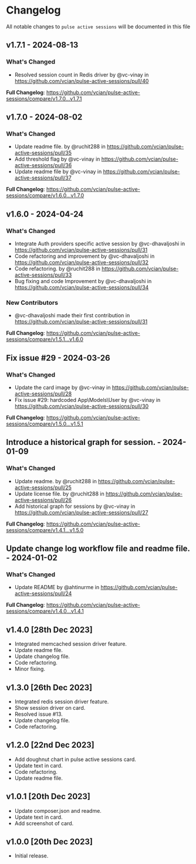# Changelog

All notable changes to `pulse active sessions` will be documented in this file

## v1.7.1 - 2024-08-13

### What's Changed

* Resolved session count in Redis driver by @vc-vinay in https://github.com/vcian/pulse-active-sessions/pull/40

**Full Changelog**: https://github.com/vcian/pulse-active-sessions/compare/v1.7.0...v1.7.1

## v1.7.0 - 2024-08-02

### What's Changed

* Update readme file. by @ruchit288 in https://github.com/vcian/pulse-active-sessions/pull/35
* Add threshold flag by @vc-vinay in https://github.com/vcian/pulse-active-sessions/pull/36
* Update readme file by @vc-vinay in https://github.com/vcian/pulse-active-sessions/pull/37

**Full Changelog**: https://github.com/vcian/pulse-active-sessions/compare/v1.6.0...v1.7.0

## v1.6.0 - 2024-04-24

### What's Changed

* Integrate Auth providers specific active session by @vc-dhavaljoshi in https://github.com/vcian/pulse-active-sessions/pull/31
* Code refactoring and improvement by @vc-dhavaljoshi in https://github.com/vcian/pulse-active-sessions/pull/32
* Code refactoring. by @ruchit288 in https://github.com/vcian/pulse-active-sessions/pull/33
* Bug fixing and code Improvement by @vc-dhavaljoshi in https://github.com/vcian/pulse-active-sessions/pull/34

### New Contributors

* @vc-dhavaljoshi made their first contribution in https://github.com/vcian/pulse-active-sessions/pull/31

**Full Changelog**: https://github.com/vcian/pulse-active-sessions/compare/v1.5.1...v1.6.0

## Fix issue #29 - 2024-03-26

### What's Changed

* Update the card image by @vc-vinay in https://github.com/vcian/pulse-active-sessions/pull/28
* Fix issue #29: hardcoded App\Models\User by @vc-vinay in https://github.com/vcian/pulse-active-sessions/pull/30

**Full Changelog**: https://github.com/vcian/pulse-active-sessions/compare/v1.5.0...v1.5.1

## Introduce a historical graph for session. - 2024-01-09

### What's Changed

* Update readme. by @ruchit288 in https://github.com/vcian/pulse-active-sessions/pull/25
* Update license file. by @ruchit288 in https://github.com/vcian/pulse-active-sessions/pull/26
* Add historical graph for sessions by @vc-vinay in https://github.com/vcian/pulse-active-sessions/pull/27

**Full Changelog**: https://github.com/vcian/pulse-active-sessions/compare/v1.4.1...v1.5.0

## Update change log workflow file and readme file. - 2024-01-02

### What's Changed

* Update README by @ahtinurme in https://github.com/vcian/pulse-active-sessions/pull/24

**Full Changelog**: https://github.com/vcian/pulse-active-sessions/compare/v1.4.0...v1.4.1

## v1.4.0 [28th Dec 2023]

- Integrated memcached session driver feature.
- Update readme file.
- Update changelog file.
- Code refactoring.
- Minor fixing.

## v1.3.0 [26th Dec 2023]

- Integrated redis session driver feature.
- Show session driver on card.
- Resolved issue #13.
- Update changelog file.
- Code refactoring.

## v1.2.0 [22nd Dec 2023]

- Add doughnut chart in pulse active sessions card.
- Update text in card.
- Code refactoring.
- Update readme file.

## v1.0.1 [20th Dec 2023]

- Update composer.json and readme.
- Update text in card.
- Add screenshot of card.

## v1.0.0 [20th Dec 2023]

- Initial release.
